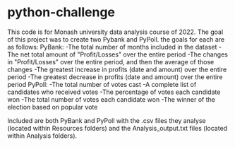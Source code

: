 # python-challenge
This code is for Monash university data analysis course of 2022.
The goal of this project was to create two Pybank and PyPoll. the goals for each are as follows:
PyBank:
    -The total number of months included in the dataset
    -The net total amount of "Profit/Losses" over the entire period
    -The changes in "Profit/Losses" over the entire period, and then the average of those changes
    -The greatest increase in profits (date and amount) over the entire period
    -The greatest decrease in profits (date and amount) over the entire period
PyPoll:
    -The total number of votes cast
    -A complete list of candidates who received votes
    -The percentage of votes each candidate won
    -The total number of votes each candidate won
    -The winner of the election based on popular vote

Included are both PyBank and PyPoll with the .csv files they analyse (located within Resources folders) and the Analysis_output.txt files (located within Analysis folders).